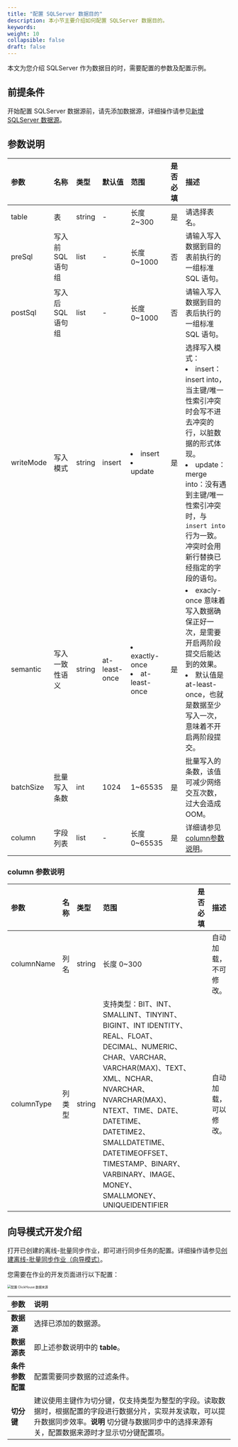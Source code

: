 ```yaml
---
title: "配置 SQLServer 数据目的"
description: 本小节主要介绍如何配置 SQLServer 数据目的。 
keywords: 
weight: 10
collapsible: false
draft: false
---
```


本文为您介绍 SQLServer 作为数据目的时，需要配置的参数及配置示例。

## 前提条件

开始配置 SQLServer 数据源前，请先添加数据源，详细操作请参见[新增 SQLServer 数据源](/bigdata/dataomnis/manual/source_data/add_data/sqlserver)。

## 参数说明

| 参数      | 名称              | 类型   | 默认值        | 范围                              | 是否必填 | 描述                                                         |
| :-------- | :---------------- | :----- | :------------ | :-------------------------------- | :------- | :----------------------------------------------------------- |
| table     | 表                | string | -             | 长度 2~300                        | 是       | 请选择表名。                                                 |
| preSql    | 写入前 SQL 语句组 | list   | -             | 长度 0~1000                       | 否       | 请输入写入数据到目的表前执行的一组标准 SQL 语句。            |
| postSql   | 写入后 SQL 语句组 | list   | -             | 长度 0~1000                       | 否       | 请输入写入数据到目的表后执行的一组标准 SQL 语句。            |
| writeMode | 写入模式          | string | insert        | <li>insert<li>update              | 是       | 选择写入模式：<li>insert：insert into，当主键/唯一性索引冲突时会写不进去冲突的行，以脏数据的形式体现。<li>update：merge into：没有遇到主键/唯一性索引冲突时，与`insert into `行为一致。冲突时会用新行替换已经指定的字段的语句。 |
| semantic  | 写入一致性语义    | string | at-least-once | <li>exactly-once<li>at-least-once | 是       | <li>exacly-once 意味着写入数据确保正好一次，是需要开启两阶段提交后能达到的效果。<li>默认值是 at-least-once，也就是数据至少写入一次，意味着不开启两阶段提交。 |
| batchSize | 批量写入条数      | int    | 1024          | 1~65535                           | 是       | 批量写入的条数，该值可减少网络交互次数，过大会造成 OOM。     |
| column    | 字段列表          | list   | -             | 长度 0~65535                      | 是       | 详细请参见 [column参数说明](#column参数说明)。               |

### column 参数说明

| 参数       | 名称   | 类型   | 范围                                                         | 是否必填 | 描述                 |
| :--------- | :----- | :----- | :----------------------------------------------------------- | :------- | :------------------- |
| columnName | 列名   | string | 长度 0~300                                                   |          | 自动加载，不可修改。 |
| columnType | 列类型 | string | 支持类型：BIT、INT、SMALLINT、TINYINT、BIGINT、INT IDENTITY、REAL、FLOAT、DECIMAL、NUMERIC、CHAR、VARCHAR、VARCHAR(MAX)、TEXT、XML、NCHAR、NVARCHAR、NVARCHAR(MAX)、NTEXT、TIME、DATE、DATETIME、DATETIME2、SMALLDATETIME、DATETIMEOFFSET、TIMESTAMP、BINARY、VARBINARY、IMAGE、MONEY、SMALLMONEY、UNIQUEIDENTIFIER |          | 自动加载，可以修改。 |

## 向导模式开发介绍

打开已创建的离线-批量同步作业，即可进行同步任务的配置。详细操作请参见[创建离线-批量同步作业（向导模式）](/bigdata/dataomnis/manual/integration_job/create_job_offline_1)。

您需要在作业的开发页面进行以下配置：

<img src="/bigdata/dataomnis/_images/cfg_source_clickhouse.png" alt="配置 ClickHouse 数据来源" style="zoom:50%;" />

| 参数         | 说明                                                         |
| :----------- | :----------------------------------------------------------- |
| **数据源**   | 选择已添加的数据源。 |
| **数据源表**       | 即上述参数说明中的 **table**。                                |
| **条件参数配置** | 配置需要同步数据的过滤条件。 |
| **切分键**   | 建议使用主键作为切分键，仅支持类型为整型的字段。读取数据时，根据配置的字段进行数据分片，实现并发读取，可以提升数据同步效率。**说明** 切分键与数据同步中的选择来源有关，配置数据来源时才显示切分键配置项。 |

